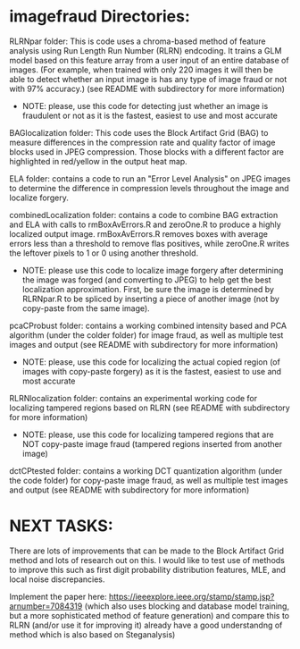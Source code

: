 # imagefraud Directories:

 RLRNpar folder: This is code uses a chroma-based method of feature analysis using Run Length Run Number (RLRN) endcoding. It trains a GLM model  based on this feature array from a user input of an entire database of images. (For example, when trained with only 220 images it will then be able to detect whether an input image is has any type of image fraud or not with 97% accuracy.) (see README with subdirectory for more information)

 - NOTE: please, use this code for detecting just whether an image is fraudulent or not as it is the fastest, easiest to use and most accurate
 
BAGlocalization folder: This code uses the Block Artifact Grid (BAG) to measure differences in the compression rate and quality factor of image blocks used in JPEG compression. Those blocks with a different factor are highlighted in red/yellow in the output heat map.

ELA folder: contains a code to run an "Error Level Analysis" on JPEG images to determine the difference in compression levels throughout the image and localize forgery.

combinedLocalization folder: contains a code to combine BAG extraction and ELA with calls to rmBoxAvErrors.R and zeroOne.R to produce a highly localized output image. rmBoxAvErrors.R removes boxes with average errors less than a threshold to remove flas positives, while zeroOne.R writes the leftover pixels to 1 or 0 using another threshold.

- NOTE: please use this code to localize image forgery after determining the image was forged (and converting to JPEG) to help get the best localization approximation. First, be sure the image is determined by RLRNpar.R to be spliced by inserting a piece of another image (not by copy-paste from the same image).

 pcaCProbust folder: contains a working combined intensity based and PCA algorithm (under the colder folder) for image fraud,
as well as multiple test images and output (see README with subdirectory for more information)
 
 - NOTE: please, use this code for localizing the actual copied region (of images with copy-paste forgery) as it is the fastest, easiest to use and most accurate
 
 RLRNlocalization folder: contains an experimental working code for localizing tampered regions based on RLRN (see README with subdirectory for more information)

 - NOTE: please, use this code for localizing tampered regions that are NOT copy-paste image fraud (tampered regions inserted from another image)
 
 dctCPtested folder: contains a working DCT quantization algorithm (under the code folder) for copy-paste image fraud,
as well as multiple test images and output (see README with subdirectory for more information)



# NEXT TASKS:

There are lots of improvements that can be made to the Block Artifact Grid method and lots of research out on this. I would like to test use of methods to improve this such as first digit probability distribution features, MLE, and local noise discrepancies.

Implement the paper here: https://ieeexplore.ieee.org/stamp/stamp.jsp?arnumber=7084319
(which also uses blocking and database model training, but a more sophisticated method of feature generation) and compare this to RLRN (and/or use it for improving it) already have a good understandng of method which is also based on Steganalysis)
